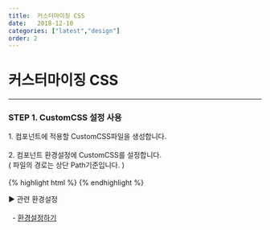 ```yaml
---
title:  커스터마이징 CSS
date:   2018-12-10
categories: ["latest","design"]
order: 2
---
```


커스터마이징 CSS
===

---

### STEP 1. CustomCSS 설정 사용
<div>1. 컴포넌트에 적용할 CustomCSS파일을 생성합니다.</div>
<br>

<div>
    2. 컴포넌트 환경설정에 CustomCSS를 설정합니다.<br>
    ( 파일의 경로는 상단 Path기준입니다. )
</div>
<br>
{% highlight html %}
<script>
    var SBUxConfig = {
        Path : "/resources/SBUx/",  
        SBGrid : {
            Version2_5 : true
        },
        SBChart : {
            Version2_0 : true
        },
        CustomCSS : "생성한CSS파일명.css"
    };
</script>
{% endhighlight %}

<sbux-tabs id="explainTab" name="explainTab" uitype="normal" title-target-id-array="exTab1" 
           title-text-array="설명">
</sbux-tabs>
<div class="tab-content">
    <div id="exTab1">
        ▶ 관련 환경설정<br><br>
        &nbsp;&nbsp;- <a href="https://softbowllab.github.io/sbux/tutorial/latest/basic.configSetting#basic" target="_blank">환경설정하기</a><br>
    </div>
</div>
